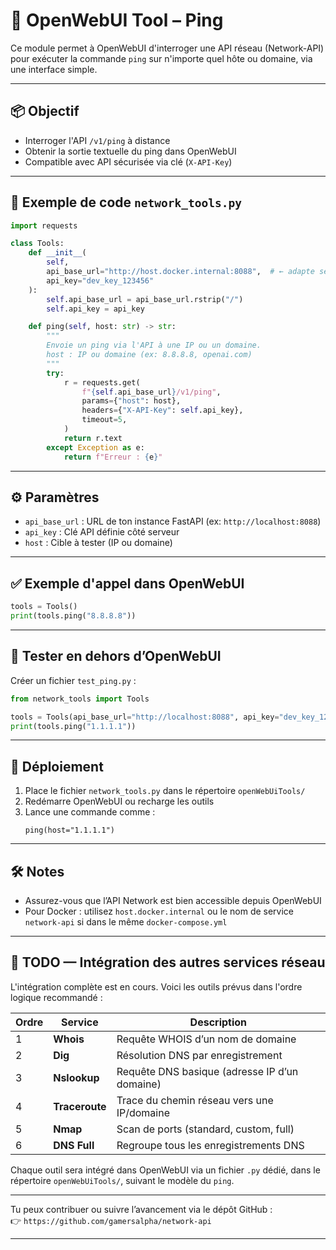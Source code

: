 # 🔧 OpenWebUI Tool – Ping

Ce module permet à OpenWebUI d'interroger une API réseau (Network-API) pour exécuter la commande `ping` sur n'importe quel hôte ou domaine, via une interface simple.

---

## 📦 Objectif

- Interroger l'API `/v1/ping` à distance  
- Obtenir la sortie textuelle du ping dans OpenWebUI  
- Compatible avec API sécurisée via clé (`X-API-Key`)

---

## 🧠 Exemple de code `network_tools.py`

```python
import requests

class Tools:
    def __init__(
        self,
        api_base_url="http://host.docker.internal:8088",  # ← adapte selon ton setup
        api_key="dev_key_123456"
    ):
        self.api_base_url = api_base_url.rstrip("/")
        self.api_key = api_key

    def ping(self, host: str) -> str:
        """
        Envoie un ping via l'API à une IP ou un domaine.
        host : IP ou domaine (ex: 8.8.8.8, openai.com)
        """
        try:
            r = requests.get(
                f"{self.api_base_url}/v1/ping",
                params={"host": host},
                headers={"X-API-Key": self.api_key},
                timeout=5,
            )
            return r.text
        except Exception as e:
            return f"Erreur : {e}"
```

---

## ⚙️ Paramètres

- `api_base_url` : URL de ton instance FastAPI (ex: `http://localhost:8088`)
- `api_key` : Clé API définie côté serveur
- `host` : Cible à tester (IP ou domaine)

---

## ✅ Exemple d'appel dans OpenWebUI

```python
tools = Tools()
print(tools.ping("8.8.8.8"))
```

---

## 🧪 Tester en dehors d’OpenWebUI

Créer un fichier `test_ping.py` :

```python
from network_tools import Tools

tools = Tools(api_base_url="http://localhost:8088", api_key="dev_key_123456")
print(tools.ping("1.1.1.1"))
```

---

## 🚀 Déploiement

1. Place le fichier `network_tools.py` dans le répertoire `openWebUiTools/`
2. Redémarre OpenWebUI ou recharge les outils
3. Lance une commande comme :  
   ```
   ping(host="1.1.1.1")
   ```

---

## 🛠️ Notes

- Assurez-vous que l’API Network est bien accessible depuis OpenWebUI
- Pour Docker : utilisez `host.docker.internal` ou le nom de service `network-api` si dans le même `docker-compose.yml`

---

## 📝 TODO — Intégration des autres services réseau

L'intégration complète est en cours. Voici les outils prévus dans l'ordre logique recommandé :

| Ordre | Service        | Description                                      |
|-------|----------------|--------------------------------------------------|
| 1     | **Whois**      | Requête WHOIS d’un nom de domaine                |
| 2     | **Dig**        | Résolution DNS par enregistrement                |
| 3     | **Nslookup**   | Requête DNS basique (adresse IP d’un domaine)    |
| 4     | **Traceroute** | Trace du chemin réseau vers une IP/domaine       |
| 5     | **Nmap**       | Scan de ports (standard, custom, full)           |
| 6     | **DNS Full**   | Regroupe tous les enregistrements DNS            |

Chaque outil sera intégré dans OpenWebUI via un fichier `.py` dédié, dans le répertoire `openWebUiTools/`, suivant le modèle du `ping`.

---

Tu peux contribuer ou suivre l’avancement via le dépôt GitHub :  
👉 `https://github.com/gamersalpha/network-api`

---
